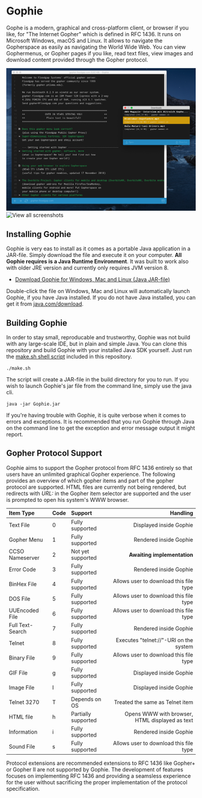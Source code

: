 # Gophie

Gophe is a modern, graphical and cross-platform client, or browser if you like, for "The Internet Gopher" which is defined in RFC 1436. It runs on Microsoft Windows, macOS and Linux. It allows to navigate the Gopherspace as easily as navigating the World Wide Web. You can view Gophermenus, or Gopher pages if you like, read text files, view images and download content provided through the Gopher protocol.

![Gophie on macOS](/screenshot/macos.png)
![View all screenshots](/screenshot/)

## Installing Gophie

Gophie is very eas to install as it comes as a portable Java application in a JAR-file. Simply download the file and execute it on your computer. **All Gophie requires is a Java Runtime Environment**. It was built to work also with older JRE version and currently only requires JVM version 8.

- [Download Gophie for Windows, Mac and Linux (Java JAR-file)](https://github.com/jankammerath/gophie/raw/master/build/Gophie.jar)

Double-click the file on Windows, Mac and Linux will automatically launch Gophie, if you have Java installed. If you do not have Java installed, you can get it from [java.com/download](java.com/download).

## Building Gophie

In order to stay small, reproducable and trustworthy, Gophie was not build with any large-scale IDE, but in plain and simple Java. You can clone this repository and build Gophie with your installed Java SDK yourself. Just run the [make.sh shell script](make.sh) included in this repository.

```
./make.sh
```

The script will create a JAR-file in the build directory for you to run. If you wish to launch Gophie's jar file from the command line, simply use the java cli.

```
java -jar Gophie.jar
```

If you're having trouble with Gophie, it is quite verbose when it comes to errors and exceptions. It is recommended that you run Gophie through Java on the command line to get the exception and error message output it might report.

## Gopher Protocol Support

Gophie aims to support the Gopher protocol from RFC 1436 entirely so that users have an unlimited graphical Gopher experience. The following provides an overview of which gopher items and part of the gopher protocol are supported. HTML files are currently not being rendered, but redirects with *URL:* in the Gopher item selector are supported and the user is prompted to open his system's WWW browser.

| Item Type          | Code | Support             | Handling                                              |
| :------------------|:-----| :-------------------|------------------------------------------------------:|
| Text File          | 0    | Fully supported     | Displayed inside Gophie                               |
| Gopher Menu        | 1    | Fully supported     | Rendered inside Gophie                                |
| CCSO Nameserver    | 2    | Not yet supported   | **Awaiting implementation**                           |
| Error Code         | 3    | Fully supported     | Rendered inside Gophie                                |
| BinHex File        | 4    | Fully supported     | Allows user to download this file type                |
| DOS File           | 5    | Fully supported     | Allows user to download this file type                |
| UUEncoded File     | 6    | Fully supported     | Allows user to download this file type                |
| Full Text-Search   | 7    | Fully supported     | Rendered inside Gophie                                |
| Telnet             | 8    | Fully supported     | Executes "telnet://"-URI on the system                |
| Binary File        | 9    | Fully supported     | Allows user to download this file type                |
| GIF File           | g    | Fully supported     | Displayed inside Gophie                               |
| Image File         | I    | Fully supported     | Displayed inside Gophie                               |
| Telnet 3270        | T    | Depends on OS       | Treated the same as Telnet item                       |
| HTML file          | h    | Partially supported | Opens WWW with browser, HTML displayed as text        |
| Information        | i    | Fully supported     | Rendered inside Gophie                                |
| Sound File         | s    | Fully supported     | Allows user to download this file type                |

Protocol extensions are recommended extensions to RFC 1436 like Gopher+ or Gopher II are not supported by Gophie. The development of features focuses on implementing RFC 1436 and providing a seamsless experience for the user without sacrificing the proper implementation of the protocol specification.